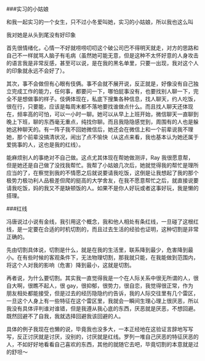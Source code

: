 ###实习的小姑娘

和我一起实习的一个女生，只不过小冬爱叫她，实习的小姑娘，所以我也这么叫

我对她是从头到尾没有好印象

首先很情绪化，心情一不好就唠唠叨叨这个破公司巴不得明天就走，对方的思路和自己不一样就骂人脑子有毛病（虽然她可能无意，但是这种不太怀好意的人身攻击的语言我是非常反感，甚至可以说，是在我的黑名单里，只要一出现，我对这个人的印象就永远不会好了）。

其次，事不会做但有心眼有伎俩。事不会就不展开说，反正就是，好像没有自己独立完成工作的能力，任何事，都要问一下，哪怕屁事没有，也要找别人聊一下，完全不是想做事的样子。伎俩体现在，私底下搜集各种信息，找人聊天，约人吃饭，很在行，只要能，应该是每周末都不落地要找谁做点什么。而且找人聊天还体现在，频率高的可怕，可以一小时一聊。她可以从早上上班开始，微信聊天一直聊到晚上下班，聊的东西毫无重点，纯找你聊。而且我隐隐感觉到，周围有的人也是躲她这种聊天的。有一阵子我不回她微信后，她还会在微信上和一个前辈说我不理她，那个前辈没搞清状况，闹出了点不愉快（从这点来看，我也基本认为她还属于爱挑事的人，这也是我的红线）。

能麻烦别人的事绝对不自己做。这点尤其体现在帮她做测评，Ray 我很愿意帮，但是她还是自己做了没找我帮忙。我帮了小姑娘几次后，她就觉得我的帮忙是理所应当的了，在察觉到我的不情愿之后就说要请我吃饭，这倒是让我想起了我的那个极势力极功利人品极差但爬的挺高的大学舍友，在我不愿意帮忙之后，就直接说要请我吃饭，妈的我又不是缺顿饭的人。如果不是你人好玩或者这事好玩，我是懒的搭理。

###红线

冯唐说过小说有金线，我引用这个概念，我和他人相处有条红线，一旦碰了这根红线，是一定要在合适的时机切割的，而且过去生活的经验也证明，这种切割是非常正确的。

先由切割具体说，切割是什么，就是在我的生活里，联系降到最少，危害降到最小。在有些时候的客观条件下，无法物理切割，那我就只能，在我能做到范围内，将这个人对我的影响（危害）降到最小，这就是切割。

再者说，为什么要切割。其实我一直觉得我是一个在人际关系中很无所谓的人，很自大啊，很瞧不起人，很 gay，很抑郁，很势力，很自恋，我觉得很正常，作为朋友相处都能接受，但是过去的经历隐隐约约告诉，我的人际交往里有几个雷区，一旦这个人身上有一些特征在这个雷区里，我就会一瞬间生理心理上很厌恶，所以我没有具体评判谁对谁错，但是我遵从我心底的东西，厌恶就是厌恶，不想回避。既然回避不了自我，我就选择回避我该回避的人。

具体的例子我现在也懒的说，毕竟我也没多大，一本正经地在这验证言辞地写写写，反正讨厌就是讨厌，没别的，讨厌就是红线。罗列一堆自己厌恶的特征厌恶的人，不如好好地看看自己喜欢的东西，其他的就随它去吧，毕竟切割的本意就是过的舒坦～
